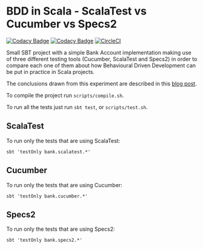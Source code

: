 # BDD in Scala - ScalaTest vs Cucumber vs Specs2

[![Codacy Badge](https://api.codacy.com/project/badge/Grade/f275cafaf4d1467780924c8de9eb74c6)](https://www.codacy.com/app/bmbferreira/BddScalaTestVsCucumberVsSpecs2?utm_source=github.com&amp;utm_medium=referral&amp;utm_content=bmbferreira/BddScalaTestVsCucumberVsSpecs2&amp;utm_campaign=Badge_Grade)
[![Codacy Badge](https://api.codacy.com/project/badge/Coverage/f275cafaf4d1467780924c8de9eb74c6)](https://www.codacy.com/app/bmbferreira/BddScalaTestVsCucumberVsSpecs2?utm_source=github.com&utm_medium=referral&utm_content=bmbferreira/BddScalaTestVsCucumberVsSpecs2&utm_campaign=Badge_Coverage)
[![CircleCI](https://circleci.com/gh/codacy/codacy-metrics-radon.svg?style=svg)](https://circleci.com/gh/bmbferreira/BddScalaTestVsCucumberVsSpecs2)


Small SBT project with a simple Bank Account implementation 
making use of three different testing tools  (Cucumber, ScalaTest and Specs2)
in order to compare each one of them about how Behavioural Driven Development can be put in practice in Scala projects.

The conclusions drawn from this experiment are described in this [blog post](https://www.codacy.com/blog/putting-bdd-in-practice-using-scala/).

To compile the project run ```scripts/compile.sh```.

To run all the tests just run ``` sbt test ```, or ```scripts/test.sh```.

## ScalaTest
 
To run only the tests that are using ScalaTest:

``` sbt 'testOnly bank.scalatest.*' ``` 

## Cucumber

To run only the tests that are using Cucumber:

``` sbt 'testOnly bank.cucumber.*' ``` 


## Specs2 

To run only the tests that are using Specs2:

``` sbt 'testOnly bank.specs2.*' ``` 



